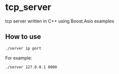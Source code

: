 # tcp_server
tcp server written in C++ using Boost.Asio examples 
## How to use
```bash
./server ip port
```
For example:
```bash
./server 127.0.0.1 8000
```
